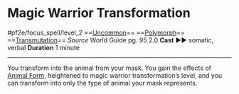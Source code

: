 # Magic Warrior Transformation
#pf2e/focus_spell/level_2
==[Uncommon](../../../../../TTRPGShare-Pathfinder-2E-Vault/rules/traits/uncommon.md)== ==[Polymorph](../../../../../TTRPGShare-Pathfinder-2E-Vault/rules/traits/polymorph.md)== ==[Transmutation](../../../../../TTRPGShare-Pathfinder-2E-Vault/rules/traits/transmutation.md)==
*Source* World Guide pg. 95 2.0
**Cast** ►► somatic, verbal
**Duration** 1 minute

---
You transform into the animal from your mask. You gain the effects of [Animal Form](../../Arcane_Tradition/Level%202/Animal%20Form.md), heightened to magic warrior transformation’s level, and you can transform into only the type of animal your mask represents.